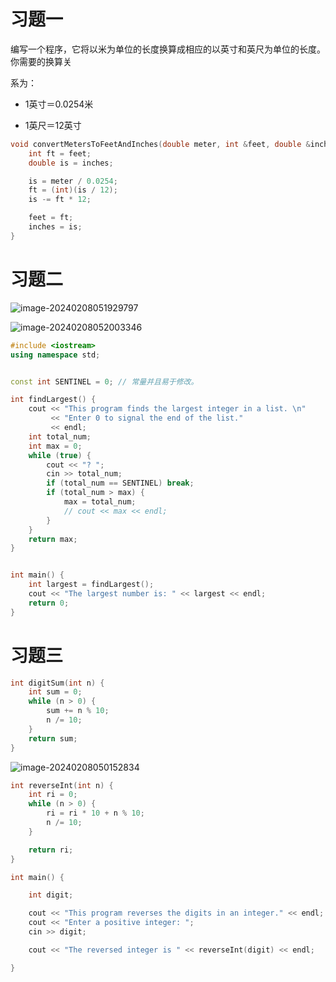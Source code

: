 # 习题一

编写一个程序，它将以米为单位的长度换算成相应的以英寸和英尺为单位的长度。你需要的换算关

系为：

- 1英寸＝0.0254米

- 1英尺＝12英寸

```cpp
void convertMetersToFeetAndInches(double meter, int &feet, double &inches) {
    int ft = feet;
    double is = inches;

    is = meter / 0.0254;
    ft = (int)(is / 12);
    is -= ft * 12;

    feet = ft;
    inches = is;
}
```

# 习题二

![image-20240208051929797](http://zcwave.oss-cn-qingdao.aliyuncs.com/image/image-20240208051929797.png)

![image-20240208052003346](http://zcwave.oss-cn-qingdao.aliyuncs.com/image/image-20240208052003346.png)

```cpp
#include <iostream>
using namespace std;


const int SENTINEL = 0; // 常量并且易于修改。

int findLargest() {
    cout << "This program finds the largest integer in a list. \n"
         << "Enter 0 to signal the end of the list." 
         << endl;
    int total_num;
    int max = 0;
    while (true) {
        cout << "? ";
        cin >> total_num;
        if (total_num == SENTINEL) break;
        if (total_num > max) {
            max = total_num;
            // cout << max << endl;
        }
    }
    return max;
}


int main() {
    int largest = findLargest();
    cout << "The largest number is: " << largest << endl;
    return 0;
}
```



# 习题三

```cpp
int digitSum(int n) {
	int sum = 0;
	while (n > 0) {
		sum += n % 10;
		n /= 10;
	}
	return sum;
}
```

![image-20240208050152834](http://zcwave.oss-cn-qingdao.aliyuncs.com/image/image-20240208050152834.png)

```cpp
int reverseInt(int n) {
    int ri = 0;
    while (n > 0) {
        ri = ri * 10 + n % 10;
        n /= 10;
    }

    return ri;
}

int main() {

    int digit;

    cout << "This program reverses the digits in an integer." << endl;
    cout << "Enter a positive integer: ";
    cin >> digit;

    cout << "The reversed integer is " << reverseInt(digit) << endl;

}
```


